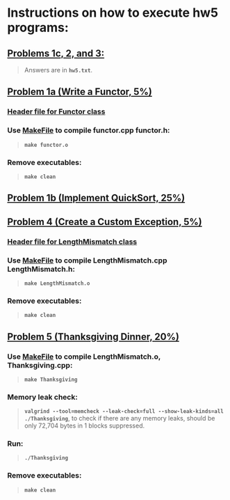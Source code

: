 # Instructions on how to execute hw5 programs:

## [Problems 1c, 2, and 3:](hw5.txt)

> Answers are in **`hw5.txt`**.


## [Problem 1a (Write a Functor, 5%)](functor.cpp)
### [Header file for Functor class](functor.h)

### Use [MakeFile](Makefile) to compile functor.cpp functor.h:
> **`make functor.o`** 

### Remove executables:
> **`make clean`**


## [Problem 1b (Implement QuickSort, 25%)](qsort.h)


## [Problem 4 (Create a Custom Exception, 5%)](LengthMismatch.cpp)
### [Header file for LengthMismatch class](LengthMismatch.h)

### Use [MakeFile](Makefile) to compile LengthMismatch.cpp LengthMismatch.h:
> **`make LengthMismatch.o`** 

### Remove executables:
> **`make clean`**


## [Problem 5 (Thanksgiving Dinner, 20%)](Thanksgiving.cpp)
### Use [MakeFile](Makefile) to compile LengthMismatch.o, Thanksgiving.cpp:
> **`make Thanksgiving`** 

### Memory leak check: 
> **`valgrind --tool=memcheck --leak-check=full --show-leak-kinds=all ./Thanksgiving`**, 
to check if there are any memory leaks, should be only 72,704 bytes in 1 blocks 
suppressed.

### Run: 
> **`./Thanksgiving`**

### Remove executables:
> **`make clean`**
